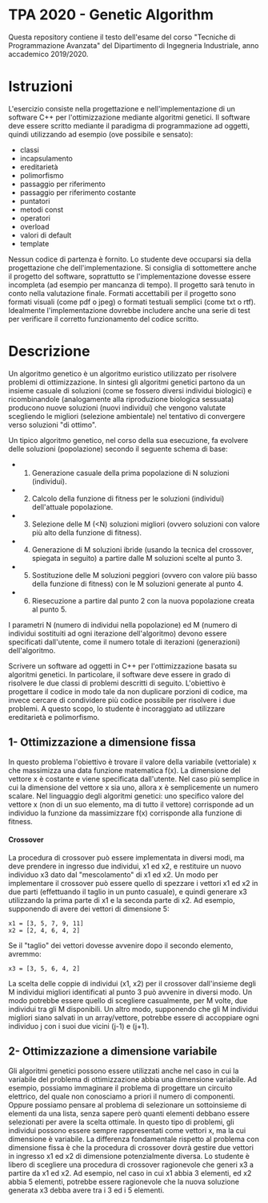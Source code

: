 # TPA 2020 - Genetic Algorithm
Questa repository contiene il testo dell'esame del corso "Tecniche di Programmazione Avanzata" del Dipartimento di Ingegneria Industriale, anno accademico 2019/2020.

# Istruzioni
L'esercizio consiste nella progettazione e nell'implementazione di un software C++ per l'ottimizzazione mediante algoritmi genetici. Il software deve essere scritto mediante il paradigma di programmazione ad oggetti, quindi utilizzando ad esempio (ove possibile e sensato):
 * classi
 * incapsulamento
 * ereditarietà
 * polimorfismo
 * passaggio per riferimento
 * passaggio per riferimento costante
 * puntatori
 * metodi const
 * operatori
 * overload
 * valori di default
 * template

Nessun codice di partenza è fornito. Lo studente deve occuparsi sia della progettazione che dell'implementazione. Si consiglia di sottomettere anche il progetto del software, soprattutto se l'implementazione dovesse essere incompleta (ad esempio per mancanza di tempo). Il progetto sarà tenuto in conto nella valutazione finale. Formati accettabili per il progetto sono formati visuali (come pdf o jpeg) o formati testuali semplici (come txt o rtf). Idealmente l'implementazione dovrebbe includere anche una serie di test per verificare il corretto funzionamento del codice scritto.

# Descrizione
Un algoritmo genetico è un algoritmo euristico utilizzato per risolvere problemi di ottimizzazione. In sintesi gli algoritmi genetici partono da un insieme casuale di soluzioni (come se fossero diversi individui biologici) e ricombinandole (analogamente alla riproduzione biologica sessuata) producono nuove soluzioni (nuovi individui) che vengono valutate scegliendo le migliori (selezione ambientale) nel tentativo di convergere verso soluzioni "di ottimo".

Un tipico algoritmo genetico, nel corso della sua esecuzione, fa evolvere delle soluzioni (popolazione) secondo il seguente schema di base:
* 1. Generazione casuale della prima popolazione di N soluzioni (individui).
* 2. Calcolo della funzione di fitness per le soluzioni (individui) dell'attuale popolazione.
* 3. Selezione delle M (<N) soluzioni migliori (ovvero soluzioni con valore più alto della funzione di fitness).
* 4. Generazione di M soluzioni ibride (usando la tecnica del crossover, spiegata in seguito) a partire dalle M soluzioni scelte al punto 3.
* 5. Sostituzione delle M soluzioni peggiori (ovvero con valore più basso della funzione di fitness) con le M soluzioni generate al punto 4.
* 6. Riesecuzione a partire dal punto 2 con la nuova popolazione creata al punto 5.

I parametri N (numero di individui nella popolazione) ed M (numero di individui sostituiti ad ogni iterazione dell'algoritmo) devono essere specificati dall'utente, come il numero totale di iterazioni (generazioni) dell'algoritmo.

Scrivere un software ad oggetti in C++ per l'ottimizzazione basata su algoritmi genetici. In particolare, il software deve essere in grado di risolvere le due classi di problemi descritti di seguito. L'obiettivo è progettare il codice in modo tale da non duplicare porzioni di codice, ma invece cercare di condividere più codice possibile per risolvere i due problemi. A questo scopo, lo studente è incoraggiato ad utilizzare ereditarietà e polimorfismo.

## 1- Ottimizzazione a dimensione fissa
In questo problema l'obiettivo è trovare il valore della variabile (vettoriale) x che massimizza una data funzione matematica f(x). La dimensione del vettore x è costante e viene specificata dall'utente. Nel caso più semplice in cui la dimensione del vettore x sia uno, allora x è semplicemente un numero scalare.
Nel linguaggio degli algoritmi genetici:
uno specifico valore del vettore x (non di un suo elemento, ma di tutto il vettore) corrisponde ad un individuo
 la funzione da massimizzare f(x) corrisponde alla funzione di fitness. 

#### Crossover
La procedura di crossover può essere implementata in diversi modi, ma deve prendere in ingresso due individui, x1 ed x2, e restituire un nuovo individuo x3 dato dal "mescolamento" di x1 ed x2. Un modo per implementare il crossover può essere quello di spezzare i vettori x1 ed x2 in due parti (effettuando il taglio in un punto casuale), e quindi generare x3 utilizzando la prima parte di x1 e la seconda parte di x2. Ad esempio, supponendo di avere dei vettori di dimensione 5:
```
x1 = [3, 5, 7, 9, 11]
x2 = [2, 4, 6, 4, 2]
```
Se il "taglio" dei vettori dovesse avvenire dopo il secondo elemento, avremmo:
```
x3 = [3, 5, 6, 4, 2]
```
La scelta delle coppie di individui (x1, x2) per il crossover dall'insieme degli M individui migliori identificati al punto 3 può avvenire in diversi modo. Un modo potrebbe essere quello di scegliere casualmente, per M volte, due individui tra gli M disponibili. Un altro modo, supponendo che gli M individui migliori siano salvati in un array/vettore, potrebbe essere di accoppiare ogni individuo j con i suoi due vicini (j-1) e (j+1).

## 2- Ottimizzazione a dimensione variabile
Gli algoritmi genetici possono essere utilizzati anche nel caso in cui la variabile del problema di ottimizzazione abbia una dimensione variabile. Ad esempio, possiamo immaginare il problema di progettare un circuito elettrico, del quale non conosciamo a priori il numero di componenti. Oppure possiamo pensare al problema di selezionare un sottoinsieme di elementi da una lista, senza sapere però quanti elementi debbano essere selezionati per avere la scelta ottimale.
In questo tipo di problemi, gli individui possono essere sempre rappresentati come vettori x, ma la cui dimensione è variabile. La differenza fondamentale rispetto al problema con dimensione fissa è che la procedura di crossover dovrà gestire due vettori in ingresso x1 ed x2 di dimensione potenzialmente diversa. Lo studente è libero di scegliere una procedura di crossover ragionevole che generi x3 a partire da x1 ed x2. Ad esempio, nel caso in cui x1 abbia 3 elementi, ed x2 abbia 5 elementi, potrebbe essere ragionevole che la nuova soluzione generata x3 debba avere tra i 3 ed i 5 elementi. 

